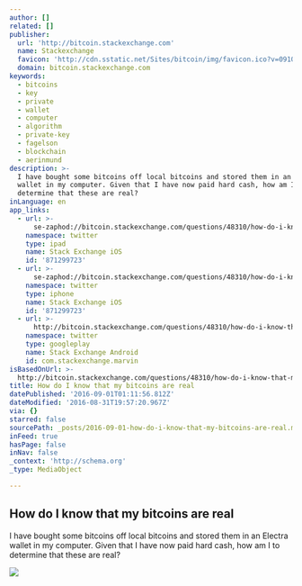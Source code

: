 ```yaml
---
author: []
related: []
publisher:
  url: 'http://bitcoin.stackexchange.com'
  name: Stackexchange
  favicon: 'http://cdn.sstatic.net/Sites/bitcoin/img/favicon.ico?v=0910168c5c65'
  domain: bitcoin.stackexchange.com
keywords:
  - bitcoins
  - key
  - private
  - wallet
  - computer
  - algorithm
  - private-key
  - fagelson
  - blockchain
  - aerinmund
description: >-
  I have bought some bitcoins off local bitcoins and stored them in an Electra
  wallet in my computer. Given that I have now paid hard cash, how am I to
  determine that these are real?
inLanguage: en
app_links:
  - url: >-
      se-zaphod://bitcoin.stackexchange.com/questions/48310/how-do-i-know-that-my-bitcoins-are-real
    namespace: twitter
    type: ipad
    name: Stack Exchange iOS
    id: '871299723'
  - url: >-
      se-zaphod://bitcoin.stackexchange.com/questions/48310/how-do-i-know-that-my-bitcoins-are-real
    namespace: twitter
    type: iphone
    name: Stack Exchange iOS
    id: '871299723'
  - url: >-
      http://bitcoin.stackexchange.com/questions/48310/how-do-i-know-that-my-bitcoins-are-real
    namespace: twitter
    type: googleplay
    name: Stack Exchange Android
    id: com.stackexchange.marvin
isBasedOnUrl: >-
  http://bitcoin.stackexchange.com/questions/48310/how-do-i-know-that-my-bitcoins-are-real
title: How do I know that my bitcoins are real
datePublished: '2016-09-01T01:11:56.812Z'
dateModified: '2016-08-31T19:57:20.967Z'
via: {}
starred: false
sourcePath: _posts/2016-09-01-how-do-i-know-that-my-bitcoins-are-real.md
inFeed: true
hasPage: false
inNav: false
_context: 'http://schema.org'
_type: MediaObject

---
```

<article style=""><h1>How do I know that my bitcoins are real</h1><p>I have bought some bitcoins off local bitcoins and stored them in an Electra wallet in my computer. Given that I have now paid hard cash, how am I to determine that these are real?</p><img src="http://cdn.sstatic.net/Sites/bitcoin/img/apple-touch-icon.png?v=a43e5a337e6b&amp;a" /></article>